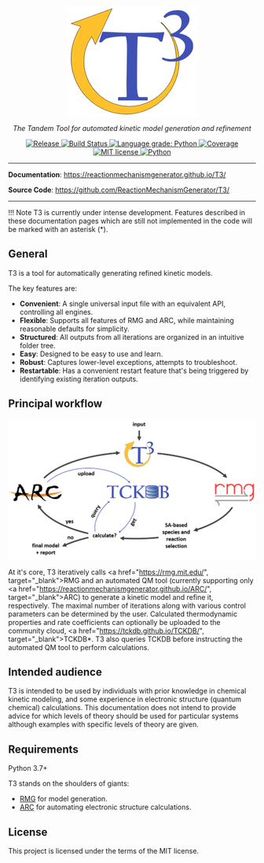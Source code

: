 <p align="center">
  <a href="https://reactionmechanismgenerator.github.io/T3/">
  <img src="T3_logo_small.gif" alt="T3"></a>
</p>
<p align="center">
    <em>The Tandem Tool for automated kinetic model generation and refinement</em>
</p>
<p align="center">
<a href="https://github.com/ReactionMechanismGenerator/T3/releases" target="_blank">
    <img src="https://img.shields.io/badge/version-0.1.0-blue.svg" alt="Release">
</a>
<a href="https://travis-ci.com/ReactionMechanismGenerator/T3" target="_blank">
    <img src="https://travis-ci.com/ReactionMechanismGenerator/T3.svg?branch=master" alt="Build Status">
</a>
<a href="https://lgtm.com/projects/g/ReactionMechanismGenerator/T3/context:python" target="_blank">
    <img src="https://img.shields.io/lgtm/grade/python/g/ReactionMechanismGenerator/T3.svg?logo=lgtm&logoWidth=18" alt="Language grade: Python">
</a>
<a href="https://codecov.io/gh/ReactionMechanismGenerator/T3" target="_blank">
    <img src="https://codecov.io/gh/ReactionMechanismGenerator/T3/branch/master/graph/badge.svg" alt="Coverage">
</a>
<a href="http://opensource.org/licenses/MIT" target="_blank">
    <img src="http://img.shields.io/badge/license-MIT-brightgreen.svg" alt="MIT license">
</a>
<a href="https://www.python.org/" target="_blank">
    <img src="https://img.shields.io/badge/Python-3.7+-blue.svg" alt="Python">
</a>
</p>

---

**Documentation**: <a href="https://reactionmechanismgenerator.github.io/T3/" target="_blank">
https://reactionmechanismgenerator.github.io/T3/</a>

**Source Code**: <a href="https://github.com/ReactionMechanismGenerator/T3" target="_blank">
https://github.com/ReactionMechanismGenerator/T3/</a>

---


!!! Note
    T3 is currently under intense development.
    Features described in these documentation pages
    which are still not implemented in the code will
    be marked with an asterisk (*).


## General

T3 is a tool for automatically generating refined kinetic models.

The key features are:

* **Convenient**: A single universal input file with an equivalent API,
  controlling all engines.
* **Flexible**: Supports all features of RMG and ARC, while maintaining
  reasonable defaults for simplicity.
* **Structured**: All outputs from all iterations are organized in an
  intuitive folder tree.
* **Easy**: Designed to be easy to use and learn.
* **Robust**: Captures lower-level exceptions, attempts to troubleshoot.
* **Restartable**: Has a convenient restart feature that's being triggered
  by identifying existing iteration outputs. 


## Principal workflow

<p align="center">
  <img src="T3-circle.gif" alt="T3 scheme">
</p>

At it's core, T3 iteratively calls
<a href="https://rmg.mit.edu/", target="_blank">RMG</a>
and an automated QM tool
(currently supporting only
<a href="https://reactionmechanismgenerator.github.io/ARC/", target="_blank">ARC</a>)
to generate a kinetic model and refine it, respectively.
The maximal number of iterations along with various control parameters
can be determined by the user.
Calculated thermodynamic properties and rate coefficients can optionally
be uploaded to the community cloud,
<a href="https://tckdb.github.io/TCKDB/", target="_blank">TCKDB</a>*.
T3 also queries TCKDB before instructing the automated QM tool to perform calculations.


## Intended audience

T3 is intended to be used by individuals with prior knowledge in chemical kinetic modeling,
and some experience in electronic structure (quantum chemical) calculations.
This documentation does not intend to provide advice for which levels of theory
should be used for particular systems although examples with specific levels of theory
are given.


## Requirements

Python 3.7+

T3 stands on the shoulders of giants:

* <a href="https://rmg.mit.edu/" class="external-link" target="_blank">RMG</a> for model generation.
* <a href="https://reactionmechanismgenerator.github.io/ARC/" class="external-link" target="_blank">ARC</a>
for automating electronic structure calculations.


## License

This project is licensed under the terms of the MIT license.
